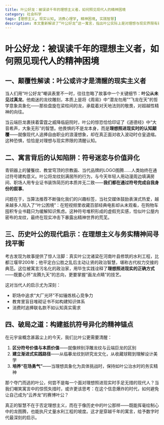 ```yaml
---
title: 叶公好龙：被误读千年的理想主义者，如何照见现代人的精神困境
category: 社会科学
tags: [理想主义, 现实认知, 消费心理学, 精神困境, 实践智慧]
description: 本文重新解读了“叶公好龙”这一寓言，指出叶公实际上是对理想与现实界限有着清醒认知的现实主义者。文章探讨了现代社会中人们对符号价值的迷恋和由此产生的精神困境，如通过收藏而不使用来获得虚假的充实感。通过对历史人物叶公实际成就的分析，文章强调了理想主义与务实精神之间的平衡，并提出了区分符号价值与本质价值、建立渐进式实践路径以及培养面对挑战的勇气等破局之道。最终，本文提醒现代人在追求理想的道路上，应像叶公一样，既能怀抱高远志向，也能脚踏实地实现目标。
---
```

# 叶公好龙：被误读千年的理想主义者，如何照见现代人的精神困境  

## 一、颠覆性解读：叶公或许才是清醒的现实主义者  
当人们用“叶公好龙”嘲讽表里不一时，往往忽略了故事中一个关键细节：**叶公从未见过真龙**。他痴迷的龙纹雕刻，本质上是将《周易》中“潜龙勿用”“飞龙在天”的哲学意象具象化——那些盘旋在梁柱间的龙，承载着对天地法则的敬畏，对超越性精神的向往。  

当云端巨龙裹挟着雷霆之威降临庭院时，叶公的惊恐恰恰印证了《道德经》中“大音希声，大象无形”的智慧。他畏惧的不是龙本身，而是**理想照进现实时的认知颠覆**——就像现代人追捧自由职业的浪漫想象，却在真正面对收入波动时仓皇退缩。这种恐惧，恰恰是对理想与现实界限的清醒认知。  

## 二、寓言背后的认知陷阱：符号迷恋与价值异化  
青铜器上的饕餮纹、教堂穹顶的宗教画、当代品牌的LOGO图腾……人类始终在通过符号建构意义。叶公将龙纹刻满居所的行为，与今天年轻人用动漫周边填满房间、职场人用专业证书装饰简历的本质并无二致——**我们都在通过符号完成自我身份的叙事**。  

问题在于，当算法推荐不断强化我们的兴趣标签，当社交媒体鼓励表演式热爱，越来越多人陷入了“叶公困境”：在短视频里收藏百部经典电影却从未观看，在购物车囤积专业书籍只为缓解知识焦虑。这种符号堆积形成的虚假充实感，恰似叶公屋内密布的龙纹，最终在现实冲击下暴露出精神世界的荒芜。  

## 三、历史叶公的现代启示：在理想主义与务实精神间寻找平衡  
考古发现为故事提供了惊人注脚：真实叶公沈诸梁在河南叶县修筑的水利工程，比都江堰早200年；他平定白公胜之乱后主动让贤的政治智慧，堪称古代权力交接的典范。这位被寓言污名化的政治家，用毕生实践诠释了**理想照进现实的正确方式**——既要心怀“龙腾九天”的志向，更要掌握“画龙点睛”的技艺。  

这对当代人的启示尤为深刻：  
- 职场中追求“大厂光环”不如锤炼核心竞争力  
- 教育里盲目堆砌证书不如构建知识体系  
- 消费时追捧联名款不如认知真实需求  

## 四、破局之道：构建抵抗符号异化的精神锚点  
在元宇宙概念甚嚣尘上的今天，我们比叶公更需要清醒：  
1. **区分符号价值与本质价值**——就像辨别浮雕龙纹与云端巨龙的区别  
2. **建立渐进式实践路径**——从临摹龙纹到研究龙文化，从收藏球鞋到理解设计美学  
3. **培养“在场勇气”**——当理想具象化为具体挑战时，保持如叶公治水时的务实精神  

那个夺门而逃的叶公，何尝不是每一个面对理想照进现实时手足无措的现代人？当我们嘲笑寓言中的惊慌失措时，或许更该思考：在这个信息爆炸的时代，如何避免让自己成为“云养龙”的赛博叶公？  

真正的智慧不在于否定理想主义，而在于像历史中的叶公那样——既能挥毫绘制心中的龙图腾，也能执尺丈量水利工程的坡度。这才是穿越千年的寓言，给予数字时代最深刻的启示。